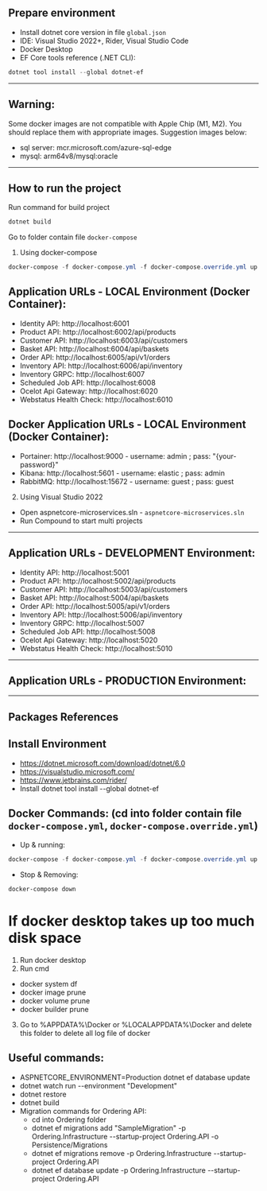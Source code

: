 ## Prepare environment

- Install dotnet core version in file `global.json`
- IDE: Visual Studio 2022+, Rider, Visual Studio Code
- Docker Desktop
- EF Core tools reference (.NET CLI):

```Powershell
dotnet tool install --global dotnet-ef
```

---

## Warning:

Some docker images are not compatible with Apple Chip (M1, M2). You should replace them with appropriate images. Suggestion images below:

- sql server: mcr.microsoft.com/azure-sql-edge
- mysql: arm64v8/mysql:oracle

---

## How to run the project

Run command for build project

```Powershell
dotnet build
```

Go to folder contain file `docker-compose`

1. Using docker-compose

```Powershell
docker-compose -f docker-compose.yml -f docker-compose.override.yml up -d --remove-orphans
```

## Application URLs - LOCAL Environment (Docker Container):

- Identity API: http://localhost:6001
- Product API: http://localhost:6002/api/products
- Customer API: http://localhost:6003/api/customers
- Basket API: http://localhost:6004/api/baskets
- Order API: http://localhost:6005/api/v1/orders
- Inventory API: http://localhost:6006/api/inventory
- Inventory GRPC: http://localhost:6007
- Scheduled Job API: http://localhost:6008
- Ocelot Api Gateway: http://localhost:6020
- Webstatus Health Check: http://localhost:6010

## Docker Application URLs - LOCAL Environment (Docker Container):

- Portainer: http://localhost:9000 - username: admin ; pass: "{your-password}"
- Kibana: http://localhost:5601 - username: elastic ; pass: admin
- RabbitMQ: http://localhost:15672 - username: guest ; pass: guest

2. Using Visual Studio 2022

- Open aspnetcore-microservices.sln - `aspnetcore-microservices.sln`
- Run Compound to start multi projects

---

## Application URLs - DEVELOPMENT Environment:

- Identity API: http://localhost:5001
- Product API: http://localhost:5002/api/products
- Customer API: http://localhost:5003/api/customers
- Basket API: http://localhost:5004/api/baskets
- Order API: http://localhost:5005/api/v1/orders
- Inventory API: http://localhost:5006/api/inventory
- Inventory GRPC: http://localhost:5007
- Scheduled Job API: http://localhost:5008
- Ocelot Api Gateway: http://localhost:5020
- Webstatus Health Check: http://localhost:5010

---

## Application URLs - PRODUCTION Environment:

---

## Packages References

## Install Environment

- https://dotnet.microsoft.com/download/dotnet/6.0
- https://visualstudio.microsoft.com/
- https://www.jetbrains.com/rider/
- Install dotnet tool install --global dotnet-ef

## Docker Commands: (cd into folder contain file `docker-compose.yml`, `docker-compose.override.yml`)

- Up & running:

```Powershell
docker-compose -f docker-compose.yml -f docker-compose.override.yml up -d --remove-orphans --build
```

- Stop & Removing:

```Powershell
docker-compose down
```

# If docker desktop takes up too much disk space

1. Run docker desktop
2. Run cmd

- docker system df
- docker image prune
- docker volume prune
- docker builder prune

3. Go to %APPDATA%\Docker or %LOCALAPPDATA%\Docker and delete this folder to delete all log file of docker

## Useful commands:

- ASPNETCORE_ENVIRONMENT=Production dotnet ef database update
- dotnet watch run --environment "Development"
- dotnet restore
- dotnet build
- Migration commands for Ordering API:
  - cd into Ordering folder
  - dotnet ef migrations add "SampleMigration" -p Ordering.Infrastructure --startup-project Ordering.API -o Persistence/Migrations
  - dotnet ef migrations remove -p Ordering.Infrastructure --startup-project Ordering.API
  - dotnet ef database update -p Ordering.Infrastructure --startup-project Ordering.API
